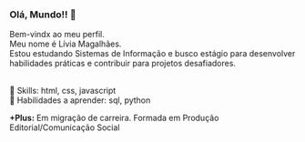 ### Olá, Mundo!! 🖖
Bem-vindx ao meu perfil.
<br>Meu nome é Lívia Magalhães.
<br>Estou estudando Sistemas de Informação e busco estágio para desenvolver habilidades práticas e contribuir para projetos desafiadores. 
<p>
<br>🔭 Skills: html, css, javascript
<br>🌱 Habilidades a aprender: sql, python
</p>
<p>
<strong>+Plus:</strong>
Em migração de carreira. 
Formada em Produção Editorial/Comunicação Social
</p>

